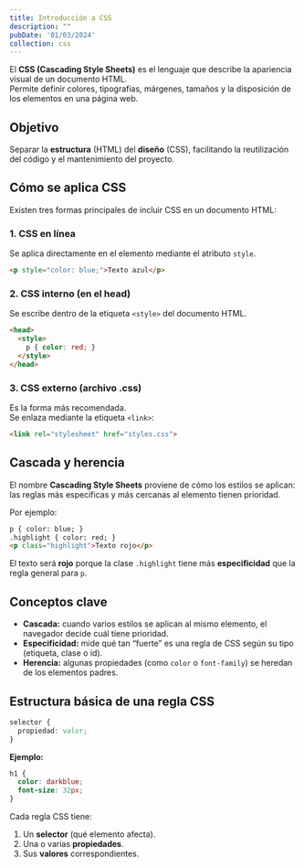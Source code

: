```yaml
---
title: Introducción a CSS
description: ""
pubDate: '01/03/2024'
collection: css
---
```


El **CSS (Cascading Style Sheets)** es el lenguaje que describe la apariencia visual de un documento HTML.  
Permite definir colores, tipografías, márgenes, tamaños y la disposición de los elementos en una página web.

## Objetivo
Separar la **estructura** (HTML) del **diseño** (CSS), facilitando la reutilización del código y el mantenimiento del proyecto.

## Cómo se aplica CSS

Existen tres formas principales de incluir CSS en un documento HTML:

### 1. CSS en línea  
Se aplica directamente en el elemento mediante el atributo `style`.

```html
<p style="color: blue;">Texto azul</p>
```

### 2. CSS interno (en el head)  
Se escribe dentro de la etiqueta `<style>` del documento HTML.

```html
<head>
  <style>
    p { color: red; }
  </style>
</head>
```

### 3. CSS externo (archivo .css)  
Es la forma más recomendada.  
Se enlaza mediante la etiqueta `<link>`:

```html
<link rel="stylesheet" href="styles.css">
```

## Cascada y herencia

El nombre **Cascading Style Sheets** proviene de cómo los estilos se aplican:  
las reglas más específicas y más cercanas al elemento tienen prioridad.

Por ejemplo:

```html
p { color: blue; }
.highlight { color: red; }
<p class="highlight">Texto rojo</p>
```

El texto será **rojo** porque la clase `.highlight` tiene más **especificidad** que la regla general para `p`.

## Conceptos clave

- **Cascada:** cuando varios estilos se aplican al mismo elemento, el navegador decide cuál tiene prioridad.  
- **Especificidad:** mide qué tan “fuerte” es una regla de CSS según su tipo (etiqueta, clase o id).  
- **Herencia:** algunas propiedades (como `color` o `font-family`) se heredan de los elementos padres.  

## Estructura básica de una regla CSS

```css
selector {
  propiedad: valor;
}
```

**Ejemplo:**

```css
h1 {
  color: darkblue;
  font-size: 32px;
}
```

Cada regla CSS tiene:
1. Un **selector** (qué elemento afecta).
2. Una o varias **propiedades**.
3. Sus **valores** correspondientes.

